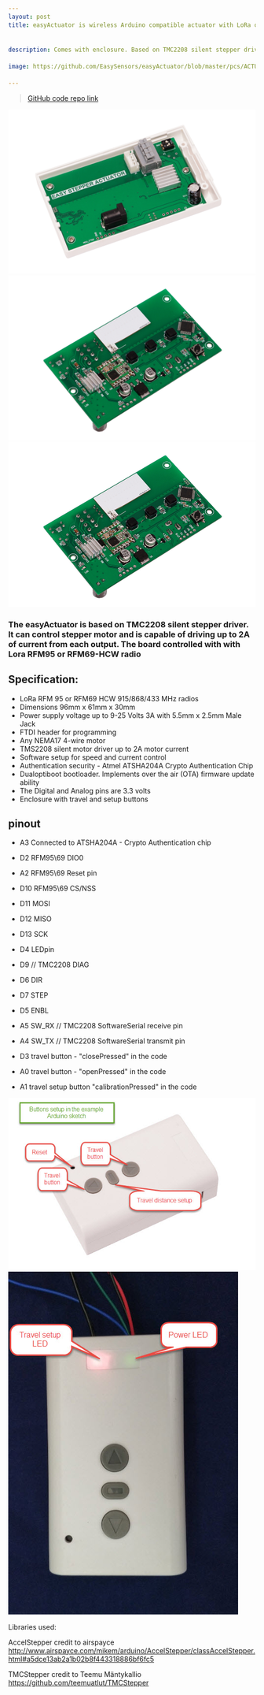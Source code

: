 ```yaml
---
layout: post
title: easyActuator is wireless Arduino compatible actuator with LoRa or RFM 69 radio on board.


description: Comes with enclosure. Based on TMC2208 silent stepper driver. 

image: https://github.com/EasySensors/easyActuator/blob/master/pcs/ACTUATOR_MAIN.jpg?raw=true

---
```


>[GitHub code repo link](https://github.com/EasySensors/easyActuator/blob/master/EasyblindsActuatorNodeTMC2208AccelStepper.ino)

![easyActuator Blinds Actuator Driver](https://github.com/EasySensors/easyActuator/blob/master/pcs/ACTUATOR_BOTTOM.jpg?raw=true)
![easyActuator Blinds Actuator Driver](https://github.com/EasySensors/easyActuator/blob/master/pcs/ACTUATOR_PCB_TOP.jpg?raw=true)
![easyActuator Blinds Actuator Driver](https://github.com/EasySensors/easyActuator/blob/master/pcs/ACTUATOR_PCB_TOP_LR.jpg?raw=true)

 
### The easyActuator is based on TMC2208 silent stepper driver. It can control stepper motor and is capable of driving up to 2A of current from each output. The board controlled with with Lora RFM95 or RFM69-HCW radio 

## Specification: ##

 - LoRa RFM 95 or RFM69 HCW 915/868/433 MHz radios
 - Dimensions 96mm x 61mm x 30mm
 - Power supply voltage up to 9-25 Volts 3A with 5.5mm x 2.5mm Male Jack
 - FTDI  header for programming
 - Any NEMA17 4-wire motor
 - TMS2208 silent motor driver up to 2A motor current  
 - Software setup for speed and current control
 - Authentication security - Atmel ATSHA204A Crypto Authentication Chip
 - Dualoptiboot bootloader. Implements over the air (OTA) firmware update ability
 - The Digital and Analog pins are 3.3 volts
 - Enclosure with travel and setup buttons

## pinout

- A3  Connected to ATSHA204A - Crypto Authentication chip 
- D2  RFM95\69 DIO0 
- A2  RFM95\69 Reset pin 
- D10 RFM95\69 CS/NSS
- D11 MOSI
- D12 MISO
- D13 SCK
- D4 LEDpin
- D9 // TMC2208 DIAG
- D6 DIR
- D7 STEP
- D5 ENBL
- A5 SW_RX  // TMC2208  SoftwareSerial receive pin 
- A4 SW_TX  // TMC2208  SoftwareSerial transmit pin

- D3 travel button - "closePressed" in the code
- A0 travel button - "openPressed" in the code
- A1 travel setup button "calibrationPressed" in the code

![easyActuator Blinds Actuator Driver](https://github.com/EasySensors/easyActuator/blob/master/pcs/easyBlindsActuatorButtons.jpg?raw=true)
![easyActuator Blinds Actuator Driver](https://github.com/EasySensors/easyActuator/blob/master/pcs/easyBlindsActuatorLED.jpg?raw=true)

Libraries used:

AccelStepper credit to airspayce http://www.airspayce.com/mikem/arduino/AccelStepper/classAccelStepper.html#a5dce13ab2a1b02b8f443318886bf6fc5 
 
TMCStepper credit to Teemu Mäntykallio 
https://github.com/teemuatlut/TMCStepper
